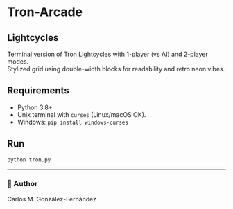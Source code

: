 # Tron-Arcade
## Lightcycles

Terminal version of Tron Lightcycles with 1-player (vs AI) and 2-player modes.  
Stylized grid using double-width blocks for readability and retro neon vibes.

## Requirements
- Python 3.8+
- Unix terminal with `curses` (Linux/macOS OK).
- Windows: `pip install windows-curses`

## Run
```bash
python tron.py
```
---
### 👤 Author
 Carlos M. González-Fernández
